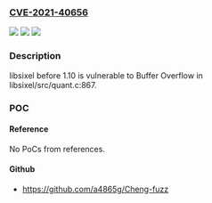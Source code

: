 ### [CVE-2021-40656](https://cve.mitre.org/cgi-bin/cvename.cgi?name=CVE-2021-40656)
![](https://img.shields.io/static/v1?label=Product&message=n%2Fa&color=blue)
![](https://img.shields.io/static/v1?label=Version&message=n%2Fa&color=blue)
![](https://img.shields.io/static/v1?label=Vulnerability&message=n%2Fa&color=brighgreen)

### Description

libsixel before 1.10 is vulnerable to Buffer Overflow in libsixel/src/quant.c:867.

### POC

#### Reference
No PoCs from references.

#### Github
- https://github.com/a4865g/Cheng-fuzz

